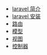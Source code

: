 <ul>
<li><a href='./laravel/introduction.md' target="_blank">laravel 简介</a></li>
<li><a href='./laravel/install.md' target="_blank">laravel 安装</a></li>
<li><a href='./laravel/router.md' target="_blank">路由</a></li>
<li><a href='./laravel/model.md' target="_blank">模型</a></li>
<li><a href='./laravel/view.md' target="_blank">视图</a></li>
<li><a href='./laravel/controller.md' target="_blank">控制器</a></li>
</ul>
